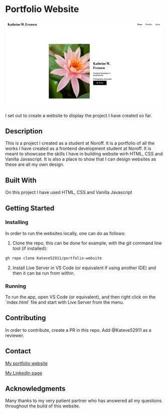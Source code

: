 # Portfolio Website

![image](/images/portfolio.jpg)

I set out to create a website to display the project I have created so far.

## Description

This is a project I created as a student at Noroff. It is a portfolio of all the works I have created as a frontend development student at Noroff. It is meant to showcase the skills I have in building website wirh HTML, CSS and Vanilla Javascript. It is also a place to show that I can design websites as these are all my own design.

## Built With

On this project I have used HTML, CSS and Vanilla Javascript

## Getting Started

### Installing

In order to run the websites locally, one can do as follows:

1. Clone the repo, this can be done for example, with the git command line tool (if installed):

```bash
gh repo clone Kateve52911/portfolio-website
```

2. Install Live Server in VS Code (or equivalent if using another IDE) and then it can be run from within.

### Running

To run the app, open VS Code (or equivalent), and then right click on the ´index.html´ file and start with Live Server from the menu.

## Contributing

In order to contribute, create a PR in this repo. Add @Kateve52911 as a reviewer.

## Contact

[My portfolio website](https://www.kathrinesportfolio.netlify.app)

[My LinkedIn page](https://www.linkedin.com/in/kathrine-mellem-evensen-6855b612b)

## Acknowledgments

Many thanks to my very patient partner who has answered all my questions throughout the build of this website.
